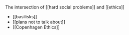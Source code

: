 The intersection of [[hard social problems]] and [[ethics]]

 - [[basilisks]]
 - [[plans not to talk about]]
 - [[Copenhagen Ethics]]
